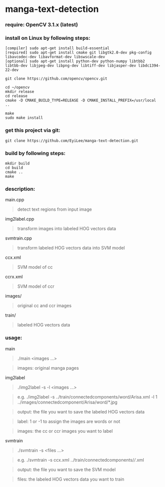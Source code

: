 # manga-text-detection
### require: OpenCV 3.1.x (latest)

### install on Linux by following steps:

	[compiler] sudo apt-get install build-essential
	[required] sudo apt-get install cmake git libgtk2.0-dev pkg-config libavcodec-dev libavformat-dev libswscale-dev
	[optional] sudo apt-get install python-dev python-numpy libtbb2 libtbb-dev libjpeg-dev libpng-dev libtiff-dev libjasper-dev libdc1394-22-dev

	git clone https://github.com/opencv/opencv.git

	cd ~/opencv
	mkdir release
	cd release
	cmake -D CMAKE_BUILD_TYPE=RELEASE -D CMAKE_INSTALL_PREFIX=/usr/local ..

	make
	sudo make install

### get this project via git:

	git clone https://github.com/EyiLee/manga-text-detection.git

### build by following steps:

	mkdir build
	cd build
	cmake ..
	make

### description:
main.cpp
>	detect text regions from input image

img2label.cpp
>	transform images into labeled HOG vectors data

svmtrain.cpp
>	transform labeled HOG vectors data into SVM model

ccx.xml
>	SVM model of cc

ccrx.xml
>	SVM model of ccr

images/
>	original cc and ccr images

train/
>	labeled HOG vectors data

### usage:
main
>	./main <images ...>

>images: original manga pages

img2label
>	./img2label -s <output> -l <label> <images ...>

>e.g.	./img2label -s ../train/connectedcomponents/word/Arisa.xml -l 1 ../images/connectedcomponent/Arisa/word/*.jpg

>output: the file you want to save the labeled HOG vectors data

>label: 1 or -1 to assign the images are words or not

>images: the cc or ccr images you want to label

svmtrain
>	./svmtrain -s <output> <files ...>

>e.g.	./svmtrain -s ccx.xml ../train/connectedcomponents/*/*.xml

>output: the file you want to save the SVM model

>files: the labeled HOG vectors data you want to train
